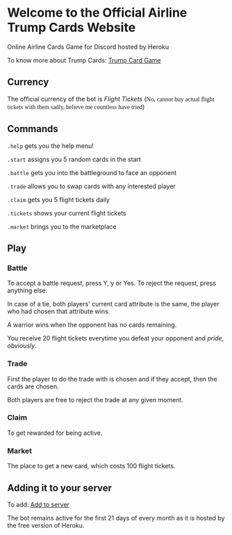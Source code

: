 # Welcome to the Official Airline Trump Cards Website 
Online Airline Cards Game for Discord hosted by Heroku 

To know more about Trump Cards: [Trump Card Game](https://en.wikipedia.org/wiki/Trump_(card_games))

## Currency
The official currency of the bot is *Flight Tickets* (<span style="font-family:Times New Roman; font-size:1em;">No, cannot buy actual flight tickets with them sadly, believe me countless have tried</span>)

## Commands 
`.help` gets you the help menu!

`.start` assigns you 5 random cards in the start

`.battle` gets you into the battleground to face an opponent 

`.trade` allows you to swap cards with any interested player

`.claim` gets you 5 flight tickets daily

`.tickets` shows your current flight tickets

`.market` brings you to the marketplace

## Play 
### Battle
To accept a battle request, press Y, y or Yes. To reject the request, press anything else.

In case of a tie, both players' current card attribute is the same, the player who had chosen that attribute wins.

A warrior wins when the opponent has no cards remaining.

You receive 20 flight tickets everytime you defeat your opponent and *pride, obviously*. 

### Trade 
First the player to do the trade with is chosen and if they accept, then the cards are chosen.

Both players are free to reject the trade at any given moment.

### Claim
To get rewarded for being active.

### Market
The place to get a new card, which costs 100 flight tickets.

## Adding it to your server

To add: [Add to server](https://discord.com/api/oauth2/authorize?client_id=844865413229051904&permissions=274878049280&scope=applications.commands%20bot)

The bot remains active for the first 21 days of every month as it is hosted by the free version of Heroku.
